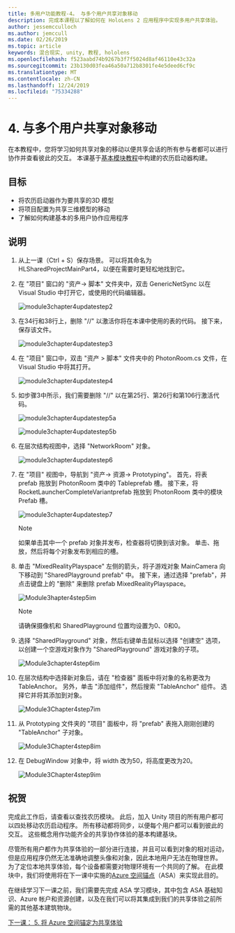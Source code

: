 ```yaml
---
title: 多用户功能教程-4。 与多个用户共享对象移动
description: 完成本课程以了解如何在 HoloLens 2 应用程序中实现多用户共享体验。
author: jessemcculloch
ms.author: jemccull
ms.date: 02/26/2019
ms.topic: article
keywords: 混合现实, unity, 教程, hololens
ms.openlocfilehash: f523aabd74b9267b3f7f5024d8af46110e43c32a
ms.sourcegitcommit: 23b130d03fea46a50a712b8301fe4e5deed6cf9c
ms.translationtype: MT
ms.contentlocale: zh-CN
ms.lasthandoff: 12/24/2019
ms.locfileid: "75334288"
---
```

# <a name="4-sharing-object-movements-with-multiple-users"></a>4. 与多个用户共享对象移动

在本教程中，您将学习如何共享对象的移动以便共享会话的所有参与者都可以进行协作并查看彼此的交互。 本课基于[基本模块教程](mrlearning-base.md)中构建的农历启动器构建。

## <a name="objectives"></a>目标

- 将农历启动器作为要共享的3D 模型
- 将项目配置为共享三维模型的移动
- 了解如何构建基本的多用户协作应用程序

## <a name="instructions"></a>说明

1. 从上一课（Ctrl + S）保存场景。 可以将其命名为 HLSharedProjectMainPart4，以便在需要时更轻松地找到它。

2. 在 "项目" 窗口的 "资产-> 脚本" 文件夹中，双击 GenericNetSync 以在 Visual Studio 中打开它，或使用的代码编辑器。  

    ![module3chapter4updatestep2](images/module3chapter4updatestep2.png)

3. 在34行和38行上，删除 "//" 以激活你将在本课中使用的表的代码。 接下来，保存该文件。

    ![module3chapter4updatestep3](images/module3chapter4updatestep3.png)

4. 在 "项目" 窗口中，双击 "资产 > 脚本" 文件夹中的 PhotonRoom.cs 文件，在 Visual Studio 中将其打开。

    ![module3chapter4updatestep4](images/module3chapter4updatestep4.png)

5. 如步骤3中所示，我们需要删除 "//" 以在第25行、第26行和第106行激活代码。

    ![module3chapter4updatestep5a](images/module3chapter4updatestep5a.png)

    ![module3chapter4updatestep5b](images/module3chapter4updatestep5b.png)

6. 在层次结构视图中，选择 "NetworkRoom" 对象。

    ![module3chapter4updatestep6](images/module3chapter4updatestep6.png)

7. 在 "项目" 视图中，导航到 "资产-> 资源-> Prototyping"。 首先，将表 prefab 拖放到 PhotonRoom 类中的 Tableprefab 槽。 接下来，将 RocketLauncherCompleteVariantprefab 拖放到 PhotonRoom 类中的模块 Prefab 槽。

    ![module3chapter4updatestep7](images/module3chapter4updatestep7.png)

    >[!NOTE]
    >如果单击其中一个 prefab 对象并发布，检查器将切换到该对象。 单击、拖放，然后将每个对象发布到相应的槽。

8. 单击 "MixedRealityPlayspace" 左侧的箭头，将子游戏对象 MainCamera 向下移动到 "SharedPlayground prefab" 中。 接下来，通过选择 "prefab"，并点击键盘上的 "删除" 来删除 prefab MixedRealityPlayspace。

    ![Module3hapter4step5im](images/module3chapter4step5im.PNG)

    >[!NOTE]
    >请确保摄像机和 SharedPlayground 位置均设置为0、0和0。

9. 选择 "SharedPlayground" 对象，然后右键单击鼠标以选择 "创建空" 选项，以创建一个空游戏对象作为 "SharedPlayground" 游戏对象的子项。

   ![Module3chapter4step6im](images/module3chapter4step6im.PNG)

10. 在层次结构中选择新对象后，请在 "检查器" 面板中将对象的名称更改为 TableAnchor。 另外，单击 "添加组件"，然后搜索 "TableAnchor" 组件。 选择它并将其添加到对象。

    ![Module3Chapter4step7im](images/module3chapter4step7im.PNG)

11. 从 Prototyping 文件夹的 "项目" 面板中，将 "prefab" 表拖入刚刚创建的 "TableAnchor" 子对象。

    ![Module3Chapter4step8im](images/module3chapter4step8im.PNG)

12. 在 DebugWindow 对象中，将 width 改为50，将高度更改为20。

    ![Module3Chapter4step9im](images/module3chapter4step11im.PNG)

## <a name="congratulations"></a>祝贺

完成此工作后，请查看以查找农历模块。 此后，加入 Unity 项目的所有用户都可以四处移动农历启动程序。  所有移动都将同步，以便每个用户都可以看到彼此的交互。 这些概念用作功能齐全的共享协作体验的基本构建基块。

尽管所有用户都作为共享体验的一部分进行连接，并且可以看到对象的相对运动，但是应用程序仍然无法准确地调整头像和对象，因此本地用户无法在物理世界。 为了定位本地共享体验，每个设备都需要对物理环境有一个共同的了解。 在此模块中，我们将使用将在下一课中实施的[Azure 空间锚点](<https://azure.microsoft.com//services/spatial-anchors/>)（ASA）来实现此目的。

在继续学习下一课之前，我们需要先完成 ASA 学习模块，其中包含 ASA 基础知识、Azure 帐户和资源创建，以及在我们可以将其集成到我们的共享体验之前所需的其他基本建筑物块。

[下一课： 5. 将 Azure 空间锚定为共享体验](mrlearning-sharing(photon)-ch5.md)
